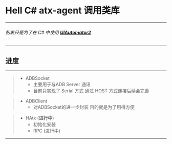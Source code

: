 # Hell C# atx-agent 调用类库

---
###### 初衷只是为了在 C# 中使用 **[UIAutomator2](https://github.com/openatx/uiautomator2)**
---


## 进度
---
> - ADBSocket  
>   - 主要用于与ADB Server 通讯  
>	- 目前只实现了 Serial 方式 通过 HOST 方式连接后续会完善
	
> - ADBClient  
>   - 对ADBSocket的进一步封装 目的就是为了用得方便

> - HAtx (**进行中**)
>	- 初始化安装
>	- RPC (进行中)
---


